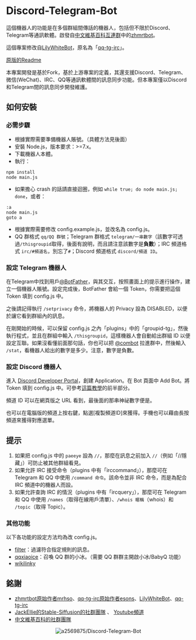 # Discord-Telegram-Bot

這個機器人的功能是在多個群組間傳話的機器人，包括但不限於Discord、Telegram等通訊軟體。啟發自[中文維基百科互連群](https://zh.wikipedia.org/wiki/Wikipedia:%E4%B8%AD%E6%96%87%E7%B6%AD%E5%9F%BA%E7%99%BE%E7%A7%91%E5%BF%97%E9%A1%98%E8%80%85%E4%BA%92%E8%81%AF%E4%BA%A4%E6%B5%81%E7%BE%A4)中的[zhmrtbot](User:Renamed_user_9811840658/zhmrtbot)。

這個專案修改自[LilyWhiteBot](https://github.com/mrhso/LilyWhiteBot/tree/master)，原名為「[qq-tg-irc](https://github.com/esons/qq-tg-irc)」。

[原版的Readme](README.md)

本專案開發是基於Fork，基於上游專案的定義，其還支援Discord、Telegram、微信\(WeChat\)、IRC、QQ等通訊軟體間的訊息同步功能。但本專案僅以Discord和Telegram間的訊息同步開發維護。

## 如何安裝

### 必需步驟
* 根據實際需要準備機器人賬號。（具體方法見後面）
* 安裝 Node.js，版本要求：>=7.x。
* 下載機器人本體。
* 執行：
```
npm install
node main.js
```
* 如果擔心 crash 的話請直接迴圈，例如 `while true; do node main.js; done`，或者：
```batch
:a
node main.js
goto a
```
* 根據實際需要修改 config.example.js，並改名為 config.js。
* QQ 群格式 `qq/QQ 群號`；Telegram 群格式 `telegram/一串數字`（該數字可透過`/thisgroupid`取得，後面有說明，而且請注意該數字是**負數**）；IRC 頻道格式 `irc/#頻道名`，別忘了`#`；Discord 頻道格式 `discord/頻道 ID`。

### 設定 Telegram 機器人
在Telegram中找到用戶[@BotFather](https://t.me/BotFather)，與其交互，按照畫面上的提示進行操作，建立一個機器人賬號。設定完成後，BotFather 會給一個 Token，你需要把這個 Token 填到 config.js 中。

之後請記得執行 `/setprivacy` 命令，將機器人的 Privacy 設為 DISABLED，以便於讓它看到群組內的訊息。

在剛開始的時候，可以保留 config.js 之內「plugins」中的「groupid-tg」，然後執行程式，並且在群組中輸入 `/thisgroupid`，這樣機器人會自動給出群組 ID 以便設定互聯。如果沒看懂前面那句話，你也可以把 [@combot](https://t.me/combot) 拉進群中，然後輸入 `/stat`，看機器人給出的數字是多少。注意，數字是負數。

### 設定 Discord 機器人
進入 [Discord Developer Portal](https://discordapp.com/developers/applications/)，創建 Application。在 Bot 頁面中 Add Bot。將 Token 填到 config.js 中。可參考[這篇教學](https://hackmd.io/@smallshawn95/python_discord_bot_base)的前半部分。

頻道 ID 可以在網頁版之 URL 看到，最後面的那串神祕數字便是。

也可以在電腦版的頻道上按右鍵，點選\[複製頻道ID\]來獲得。手機也可以藉由長按頻道來獲得對應選單。

## 提示
1. 如果把 config.js 中的 `paeeye` 設為 `//`，那麼在訊息之前加入 `//`（例如「//隱藏」）可防止被其他群組看見。
2. 如果允許 IRC 接受命令（plugins 中有「irccommand」），那麼可在 Telegram 和 QQ 中使用 `/command 命令`。該命令並非 IRC 命令，而是為配合 IRC 頻道中的機器人而設。
3. 如果允許查詢 IRC 的情況（plugins 中有「ircquery」），那麼可在 Telegram 和 QQ 中使用 `/names`（取得在線用戶清單）、`/whois 暱稱`（whois）和 `/topic`（取得 Topic）。

### 其他功能
以下各功能的設定方法均為改 config.js。
* [filter](https://github.com/vjudge1/LilyWhiteBot/blob/master/plugins/filter.js)：過濾符合指定規則的訊息。
* [qqxiaoice](https://github.com/vjudge1/LilyWhiteBot/blob/master/plugins/qqxiaoice.js)：召喚 QQ 群的小冰。（需要 QQ 群群主開啟小冰/BabyQ 功能）
* [wikilinky](https://github.com/vjudge1/LilyWhiteBot/blob/master/plugins/wikilinky.js)

## 銘謝
*  [zhmrtbot原始作者mrhso](https://github.com/mrhso)、[qq-tg-irc原始作者esons](https://github.com/esons)、[LilyWhiteBot](https://github.com/mrhso/LilyWhiteBot/tree/master)、[qq-tg-irc](https://github.com/esons/qq-tg-irc)
*  [JackEllie的Stable-Siffusion的社群團隊](https://discord.gg/TM5d89YNwA) 、 [Youtube頻道](https://www.youtube.com/@JackEllie)
*  [中文維基百科的社群團隊](https://discord.gg/77n7vnu)

<p align="center"><img src="https://count.getloli.com/get/@a2569875-Discord-Telegram-Bot.github" alt="a2569875/Discord-Telegram-Bot"></p>